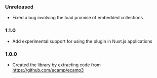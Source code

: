 ### Unreleased
- Fixed a bug involving the load promise of embedded collections

### 1.1.0
- Add experimental support for using the plugin in Nuxt.js applications

### 1.0.0
- Created the library by extracting code from https://github.com/ecamp/ecamp3
